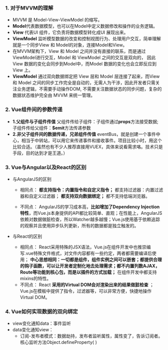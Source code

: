### 1. 对于MVVM的理解

- MVVM 是 Model-View-ViewModel 的缩写。
- **Model**代表数据模型，也可以在Model中定义数据修改和操作的业务逻辑。
- **View** 代表UI 组件，它负责将数据模型转化成UI 展现出来。
- **ViewModel** 监听模型数据的改变和控制视图行为、处理用户交互，简单理解就是一个同步View 和 Model的对象，连接Model和View。
- 在MVVM架构下，View 和 Model 之间并没有直接的联系，而是通过ViewModel进行交互，Model 和 ViewModel 之间的交互是双向的， 因此View 数据的变化会同步到Model中，而Model 数据的变化也会立即反应到View 上。
- **ViewModel** 通过双向数据绑定把 View 层和 Model 层连接了起来，而View 和 Model 之间的同步工作完全是自动的，无需人为干涉，因此开发者只需关注业务逻辑，不需要手动操作DOM, 不需要关注数据状态的同步问题，复杂的数据状态维护完全由 MVVM 来统一管理。

### 2. Vue组件间的参数传递

- **1.父组件与子组件传值**
  父组件传给子组件：子组件通过**props**方法接受数据;
  子组件传给父组件：**$emit**方法传递参数
- **2.非父子组件间的数据传递，兄弟组件传值**
  eventBus，就是创建一个事件中心，相当于中转站，可以用它来传递事件和接收事件。项目比较小时，用这个比较合适。（虽然也有不少人推荐直接用VUEX，具体来说看需求咯。技术只是手段，目的达到才是王道。）

### 3. Vue与Angular以及React的区别

- 与AngularJS的区别

  - 相同点：
    **都支持指令：内置指令和自定义指令；** 都支持过滤器：内置过滤器和自定义过滤器； **都支持双向数据绑定；** 都不支持低端浏览器。

  - 不同点：
    AngularJS的学习成本高，**比如增加了Dependency Injection特性**，而Vue.js本身提供的API都比较简单、直观；在性能上，AngularJS依赖对数据做脏检查，所以Watcher越多越慢；Vue.js使用基于依赖追踪的观察并且使用异步队列更新，所有的数据都是独立触发的。

- 与React的区别

  - 相同点：
    React采用特殊的JSX语法，Vue.js在组件开发中也推崇编写.vue特殊文件格式，对文件内容都有一些约定，两者都需要编译后使用； **中心思想相同：一切都是组件，组件实例之间可以嵌套；都提供合理的钩子函数，可以让开发者定制化地去处理需求；都不内置列数AJAX，Route等功能到核心包，而是以插件的方式加载；** 在组件开发中都支持mixins的特性。
  - 不同点：
    React **采用的Virtual DOM会对渲染出来的结果做脏检查** ；Vue.js在模板中提供了指令，过滤器等，可以非常方便，快捷地操作Virtual DOM。

### 4. Vue如何实现数据的双向绑定

- view变化通知data：事件监听
- data变化通知view：
  - 订阅-发布者模式：数据劫持，发布者监听属性，属性变了，告诉订阅者。核心监听方法Object.defineProperty( )